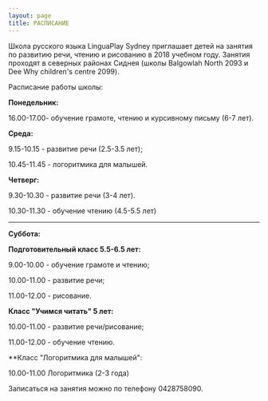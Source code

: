 ```yaml
---
layout: page
title: РАСПИСАНИЕ
---
```

Школа русского языка LinguaPlay Sydney приглашает детей на занятия по развитию речи, чтению и рисованию в 2018 учебном году. 
Занятия проходят в северных районах Сиднея (школы Balgowlah North 2093 и Dee Why children's centre 2099).


Расписание работы школы:

**Понедельник:**

16.00-17.00- обучение грамоте, чтению и курсивному письму (6-7 лет). 


**Среда:**

9.15-10.15 - развитие речи (2.5-3.5 лет);

10.45-11.45 - логоритмика для малышей.



**Четверг:**

9.30-10.30 - развитие речи (3-4 лет).

10.30-11.30 - обучение чтению (4.5-5.5 лет)


---
**Суббота:**

**Подготовительный класс 5.5-6.5 лет:**

9.00-10.00 - обучение грамоте и чтению;

10.00-11.00 - развитие речи;

11.00-12.00 - рисование.


**Класс "Учимся читать" 5 лет:**

10.00-11.00 - развитие речи/рисование;

11.00-12.00 - обучение чтению.


**Класс "Логоритмика для малышей":

10.00-11.00 Логоритмика (2-3 года)


Записаться на занятия можно по телефону 0428758090.


